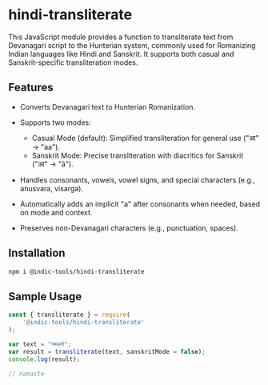 # hindi-transliterate

This JavaScript module provides a function to transliterate text from Devanagari script to the Hunterian system, commonly used for Romanizing Indian languages like Hindi and Sanskrit. It supports both casual and Sanskrit-specific transliteration modes.

## Features

- Converts Devanagari text to Hunterian Romanization.
- Supports two modes:
    + Casual Mode (default): Simplified transliteration for general use ("आ" → "aa").
    + Sanskrit Mode: Precise transliteration with diacritics for Sanskrit ("आ" → "ā").

- Handles consonants, vowels, vowel signs, and special characters (e.g., anusvara, visarga).

- Automatically adds an implicit "a" after consonants when needed, based on mode and context.

- Preserves non-Devanagari characters (e.g., punctuation, spaces).

## Installation

```bash
npm i @indic-tools/hindi-transliterate
```

## Sample Usage

```javascript
const { transliterate } = require(
    '@indic-tools/hindi-transliterate'
);

var text = "नमस्ते";
var result = transliterate(text, sanskritMode = false);
console.log(result);

// namaste
```
